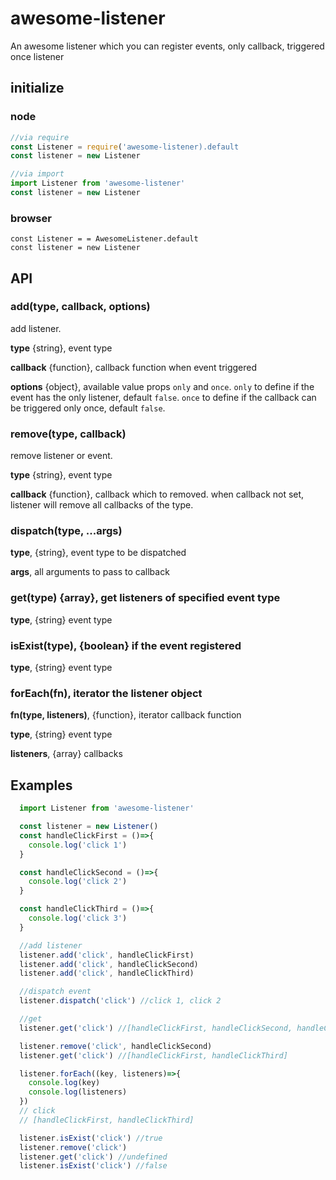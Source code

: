 # awesome-listener
An awesome listener which you can register events, only callback, triggered once listener

## initialize

### node
```javascript
//via require
const Listener = require('awesome-listener).default
const listener = new Listener

//via import
import Listener from 'awesome-listener'
const listener = new Listener
```

### browser
```
const Listener = = AwesomeListener.default
const listener = new Listener
```

## API

### add(type, callback, options)
add listener.

**type** {string}, event type

**callback** {function}, callback function when event triggered

**options** {object}, available value props `only` and `once`. `only` to define if the event has the only listener, default `false`. `once` to define if the callback can be triggered only once, default `false`.

### remove(type, callback)

remove listener or event.

**type** {string}, event type

**callback** {function}, callback which to removed. when callback not set, listener will remove all callbacks of the type.

### dispatch(type, ...args)

**type**, {string}, event type to be dispatched

**args**, all arguments to pass to callback

### get(type) {array}, get listeners of specified event type

**type**, {string} event type

### isExist(type), {boolean} if the event registered

**type**, {string} event type

### forEach(fn), iterator the listener object

**fn(type, listeners)**, {function}, iterator callback function

**type**, {string} event type

**listeners**, {array} callbacks


## Examples

```javascript
  import Listener from 'awesome-listener'

  const listener = new Listener()
  const handleClickFirst = ()=>{
    console.log('click 1')
  }

  const handleClickSecond = ()=>{
    console.log('click 2')
  }

  const handleClickThird = ()=>{
    console.log('click 3')
  }

  //add listener
  listener.add('click', handleClickFirst)
  listener.add('click', handleClickSecond)
  listener.add('click', handleClickThird)

  //dispatch event
  listener.dispatch('click') //click 1, click 2

  //get
  listener.get('click') //[handleClickFirst, handleClickSecond, handleClickThird]

  listener.remove('click', handleClickSecond)
  listener.get('click') //[handleClickFirst, handleClickThird]

  listener.forEach((key, listeners)=>{
    console.log(key)
    console.log(listeners)
  }) 
  // click
  // [handleClickFirst, handleClickThird]

  listener.isExist('click') //true
  listener.remove('click')
  listener.get('click') //undefined
  listener.isExist('click') //false

```

